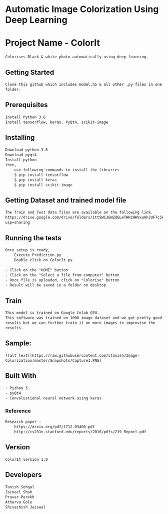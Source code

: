 # Automatic Image Colorization Using Deep Learning
# Project Name - ColorIt

	Colorises Black & white photo automatically using deep learning. 

## Getting Started

	Clone this github which includes model.h5 & all other .py files in one folder.

## Prerequisites

	Install Python 3.6 
	Install tensorflow, keras, PyQt4, scikit-image


## Installing

	Download python 3.6
	Download pyqt4
	Install python
	then,
		use following commands to install the libraries
		$ pip install tensorflow
		$ pip install keras
		$ pip install scikit-image
## Getting Dataset and trained model file
	The Train and Test data files are available on the following link.
	https://drive.google.com/drive/folders/1ttSWCJGWZdGLeTHRzHHVxuAhJUF7c5An?usp=sharing

## Running the tests

	Once setup is ready,
		Execute Prediction.py
		Double click on ColorIt.py
		
	- Click on the "HOME" button
	- Click on the "Select a file from computer" button
	- Once file is uploaded, click on "Colorise" button
	- Result will be saved in a folder on desktop

## Train

	This model is trained on Google Colab GPU.
	This software was trained on 1000 image dataset and we got pretty good results but we can further train it on more images to improvise the results.

## Sample:
	![alt text](https://raw.githubusercontent.com/itanish/Image-Colorization/master/Snapshots/Capture1.PNG)



## Built With

	- Python 3
	- pyQt4
	- Convolustional neural network using keras
	
### Reference

	Research paper - 
		https://arxiv.org/pdf/1712.03400.pdf
		http://cs231n.stanford.edu/reports/2016/pdfs/219_Report.pdf
	

## Version

	ColorIt version 1.0

## Developers
	
	Tanish Sehgal
	Jaineel Shah
	Pravar Parekh
	Atharva Gole
	Shivashish Jaiswal
	


